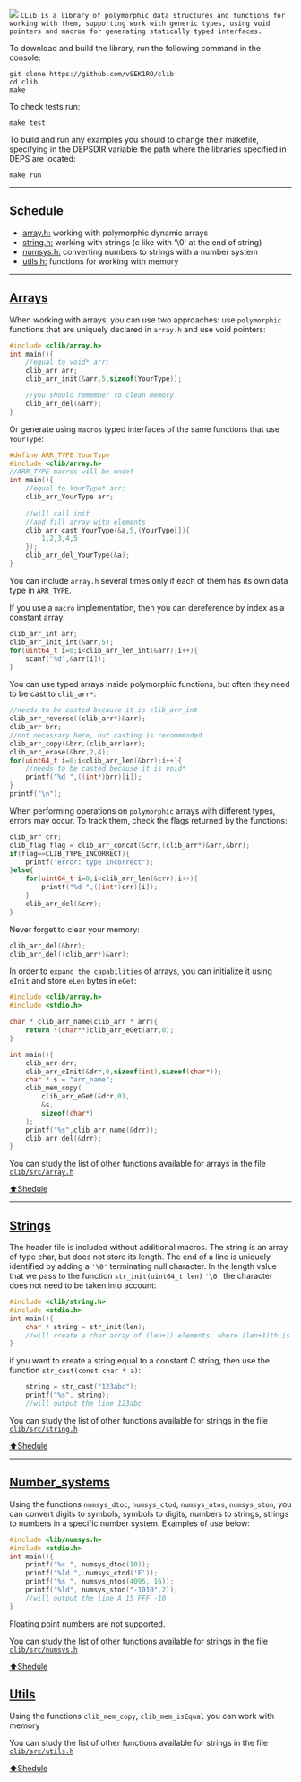 <img src="https://i.imgur.com/TGAzySV.png"></img>
`
CLib is a library of polymorphic data structures and functions for working with them, supporting work with generic types, using void pointers and macros for generating statically typed interfaces.
`

To download and build the library, run the following command in the console:
```
git clone https://github.com/vSEK1RO/clib
cd clib
make
```
To check tests run:
```
make test
```
To build and run any examples you should to change their makefile, specifying in the DEPSDIR variable the path where the libraries specified in DEPS are located:
```
make run
```
---

## Schedule

* [array.h:](https://github.com/vSEK1RO/clib/tree/main#Arrays) working with polymorphic dynamic arrays
* [string.h:](https://github.com/vSEK1RO/clib/tree/main#Strings) working with strings (c like with '\0' at the end of string)
* [numsys.h:](https://github.com/vSEK1RO/clib/tree/main#Number_systems) converting numbers to strings with a number system
* [utils.h:](https://github.com/vSEK1RO/clib/tree/main#Utils) functions for working with memory

---

## [Arrays](https://github.com/vSEK1RO/clib/blob/main/src/array.h)

When working with arrays, you can use two approaches: use `polymorphic` functions that are uniquely declared in `array.h` and use void pointers:
```c
#include <clib/array.h>
int main(){
    //equal to void* arr;
    clib_arr arr;
    clib_arr_init(&arr,5,sizeof(YourType));

    //you should remember to clean memory
    clib_arr_del(&arr);
}
```
Or generate using `macros` typed interfaces of the same functions that use `YourType`:
```c
#define ARR_TYPE YourType
#include <clib/array.h>
//ARR_TYPE macros will be undef
int main(){
    //equal to YourType* arr;
    clib_arr_YourType arr;
    
    //will call init
    //and fill array with elements
    clib_arr_cast_YourType(&a,5,(YourType[]){
        1,2,3,4,5
    });
    clib_arr_del_YourType(&a);
}
```
You can include `array.h` several times only if each of them has its own data type in `ARR_TYPE`.

If you use a `macro` implementation, then you can dereference by index as a constant array:
```c
clib_arr_int arr;
clib_arr_init_int(&arr,5);
for(uint64_t i=0;i<clib_arr_len_int(&arr);i++){
    scanf("%d",&arr[i]);
}
```
You can use typed arrays inside polymorphic functions, but often they need to be cast to `clib_arr*`:
```c
//needs to be casted because it is clib_arr_int
clib_arr_reverse((clib_arr*)&arr);
clib_arr brr;
//not necessary here, but casting is recommended
clib_arr_copy(&brr,(clib_arr)arr);
clib_arr_erase(&brr,2,4);
for(uint64_t i=0;i<clib_arr_len(&brr);i++){
    //needs to be casted because it is void*
    printf("%d ",((int*)brr)[i]);
}
printf("\n");
```
When performing operations on `polymorphic` arrays with different types, errors may occur. To track them, check the flags returned by the functions:
```c
clib_arr crr;
clib_flag flag = clib_arr_concat(&crr,(clib_arr*)&arr,&brr);
if(flag==CLIB_TYPE_INCORRECT){
    printf("error: type incorrect");
}else{
    for(uint64_t i=0;i<clib_arr_len(&crr);i++){
        printf("%d ",((int*)crr)[i]);
    }
    clib_arr_del(&crr);
}
```
Never forget to clear your memory:
```c
clib_arr_del(&brr);
clib_arr_del((clib_arr*)&arr);
```
In order to `expand the capabilities` of arrays, you can initialize it using `eInit` and store `eLen` bytes in `eGet`:
```c
#include <clib/array.h>
#include <stdio.h>

char * clib_arr_name(clib_arr * arr){
    return *(char**)clib_arr_eGet(arr,0);
}

int main(){
    clib_arr drr;
    clib_arr_eInit(&drr,0,sizeof(int),sizeof(char*));
    char * s = "arr_name";
    clib_mem_copy(
        clib_arr_eGet(&drr,0),
        &s,
        sizeof(char*)
    );
    printf("%s",clib_arr_name(&drr));
    clib_arr_del(&drr);
}
```

You can study the list of other functions available for arrays in the file [`clib/src/array.h`](https://github.com/vSEK1RO/clib/blob/main/src/array.h)

[:arrow_up:Shedule](https://github.com/vSEK1RO/clib/tree/main#schedule)

---

## [Strings](https://github.com/vSEK1RO/clib/blob/main/src/string.h)

The header file is included without additional macros. The string is an array of type char, but does not store its length. The end of a line is uniquely identified by adding a `'\0'` terminating null character. In the length value that we pass to the function `str_init(uint64_t len)` `'\0'` the character does not need to be taken into account:
```c
#include <clib/string.h>
#include <stdio.h>
int main(){
    char * string = str_init(len);
    //will create a char array of (len+1) elements, where (len+1)th is the '\0' character
}
```
if you want to create a string equal to a constant C string, then use the function `str_cast(const char * a)`:
```c
    string = str_cast("123abc");
    printf("%s", string);
    //will output the line 123abc
```
You can study the list of other functions available for strings in the file [`clib/src/string.h`](https://github.com/vSEK1RO/clib/blob/main/src/string.h)

[:arrow_up:Shedule](https://github.com/vSEK1RO/clib/tree/main#schedule)

---

## [Number_systems](https://github.com/vSEK1RO/clib/blob/main/src/numsys.h)

Using the functions `numsys_dtoc`, `numsys_ctod`, `numsys_ntos`, `numsys_ston`, you can convert digits to symbols, symbols to digits, numbers to strings, strings to numbers in a specific number system. Examples of use below:
```c
#include <lib/numsys.h>
#include <stdio.h>
int main(){
    printf("%c ", numsys_dtoc(10));
    printf("%ld ", numsys_ctod('F'));
    printf("%s ", numsys_ntos(4095, 16));
    printf("%ld", numsys_ston("-1010",2));
    //will output the line A 15 FFF -10
}
```
Floating point numbers are not supported.

You can study the list of other functions available for strings in the file [`clib/src/numsys.h`](https://github.com/vSEK1RO/clib/blob/main/src/numsys.h)

[:arrow_up:Shedule](https://github.com/vSEK1RO/clib/tree/main#schedule)

## [Utils](https://github.com/vSEK1RO/clib/blob/main/src/utils.h)

Using the functions `clib_mem_copy`, `clib_mem_isEqual` you can work with memory

You can study the list of other functions available for strings in the file [`clib/src/utils.h`](https://github.com/vSEK1RO/clib/blob/main/src/utils.h)

[:arrow_up:Shedule](https://github.com/vSEK1RO/clib/tree/main#schedule)